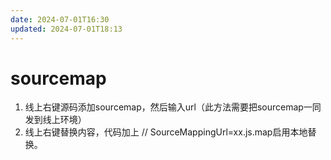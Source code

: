 ```yaml
---
date: 2024-07-01T16:30
updated: 2024-07-01T18:13
---
```

# sourcemap
1. 线上右键源码添加sourcemap，然后输入url（此方法需要把sourcemap一同发到线上环境）
2. 线上右键替换内容，代码加上 // SourceMappingUrl=xx.js.map启用本地替换。 